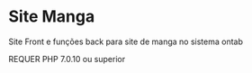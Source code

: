 # Site Manga
Site Front e funções back para site de manga no sistema ontab

REQUER PHP 7.0.10 ou superior